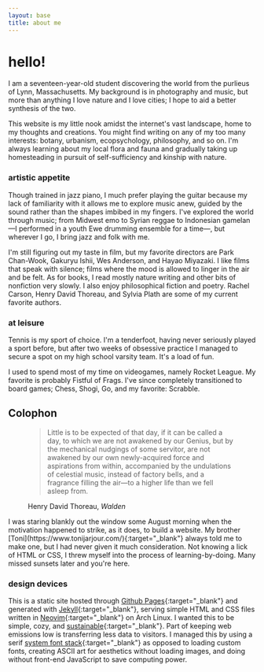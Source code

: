 ```yaml
---
layout: base
title: about me
--- 
```

# hello!
<span class="dc">I</span> am a seventeen-year-old student discovering the world from the purlieus of Lynn, Massachusetts. My background is in photography and music, but more than anything I love nature and I love cities; I hope to aid a better synthesis of the two.

This website is my little nook amidst the internet's vast landscape, home to my thoughts and creations. You might find writing on any of my too many interests: botany, urbanism, ecopsychology, philosophy, and so on. I'm always learning about my local flora and fauna and gradually taking up homesteading in pursuit of self-sufficiency and kinship with nature.

### artistic appetite
Though trained in jazz piano, I much prefer playing the guitar because my lack of familiarity with it allows me to explore music anew, guided by the sound rather than the shapes imbibed in my fingers. I've explored the world through music; from Midwest emo to Syrian reggae to Indonesian gamelan—I performed in a youth Ewe drumming ensemble for a time—, but wherever I go, I bring jazz and folk with me.

I'm still figuring out my taste in film, but my favorite directors are Park Chan-Wook, Gakuryu Ishii, Wes Anderson, and Hayao Miyazaki. I like films that speak with silence; films where the mood is allowed to linger in the air and be felt. As for books, I read mostly nature writing and other bits of nonfiction very slowly. I also enjoy philosophical fiction and poetry. Rachel Carson, Henry David Thoreau, and Sylvia Plath are some of my current favorite authors.
### at leisure
Tennis is my sport of choice. I'm a tenderfoot, having never seriously played a sport before, but after two weeks of obsessive practice I managed to secure a spot on my high school varsity team. It's a load of fun.

I used to spend most of my time on videogames, namely Rocket League. My favorite is probably Fistful of Frags. I've since completely transitioned to board games; Chess, Shogi, Go, and my favorite: Scrabble.
## Colophon
<figure><blockquote class="epigraph">Little is to be expected of that day, if it can be called a day, to which we are not awakened by our Genius, but by the mechanical nudgings of some servitor, are not awakened by our own newly-acquired force and aspirations from within, accompanied by the undulations of celestial music, instead of factory bells, and a fragrance filling the air—to a higher life than we fell asleep from.</blockquote><figcaption>Henry David Thoreau, <em>Walden</em></figcaption></figure>
I was staring blankly out the window some August morning when the motivation happened to strike, as it does, to build a website. My brother [Toni](https://www.tonijarjour.com/){:target="_blank"} always told me to make one, but I had never given it much consideration. Not knowing a lick of HTML or CSS, I threw myself into the process of learning-by-doing. Many missed sunsets later and you're here.

### design devices
This is a static site hosted through [Github Pages](https://pages.github.com/){:target="_blank"} and generated with [Jekyll](https://jekyllrb.com/){:target="_blank"}, serving simple HTML and CSS files written in [Neovim](https://neovim.io/){:target="_blank"} on Arch Linux. I wanted this to be simple, cozy, and [sustainable](https://sustainablewebdesign.org/){:target="_blank"}. Part of keeping web emissions low is transferring less data to visitors. I managed this by using a serif [system font stack](https://systemfontstack.com/){:target="_blank"} as opposed to loading custom fonts, creating ASCII art for aesthetics without loading images, and doing without front-end JavaScript to save computing power.
